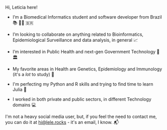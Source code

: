 Hi, Leticia here!

- I’m a Biomedical Informatics student and software developer from Brazil 📚 👩‍💻 🇧🇷

- I’m looking to collaborate on anything related to Bioinformatics, Epidemiological Surveillance and data analysis, in general 📈

- I’m interested in Public Health and next-gen Government Technology 🏥 🏛️

- My favorite areas in Health are Genetics, Epidemiology and Immunology (it's a *lot* to study) 🧬

- I'm perfecting my Python and R skills and trying to find time to learn Julia 🌱

- I worked in both private and public sectors, in different Technology domains 💻

I'm not a heavy social media user, but, if you feel the need to contact me, you can do it at [hi@lele.rocks](mailto:hi@lele.rocks) - it's an email, I know. 📬

<!---
leticia/leticia is a ✨ special ✨ repository because its `README.md` (this file) appears on your GitHub profile.
You can click the Preview link to take a look at your changes.
--->

